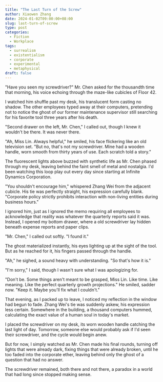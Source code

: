 ```yaml
---
title: "The Last Turn of the Screw"
author: Xiaowen Zhang
date: 2024-01-02T09:00:00+08:00
slug: last-turn-of-screw
type: post
categories:
  - Fiction
  - Workplace
tags:
  - surrealism
  - existentialism
  - corporate
  - experimental
  - metaphysical
draft: false
---
```


"Have you seen my screwdriver?" Mr. Chen asked for the thousandth time that morning, his voice echoing through the maze-like cubicles of Floor 42.

I watched him shuffle past my desk, his translucent form casting no shadow. The other employees typed away at their computers, pretending not to notice the ghost of our former maintenance supervisor still searching for his favorite tool three years after his death.

"Second drawer on the left, Mr. Chen," I called out, though I knew it wouldn't be there. It was never there.

"Ah, Miss Lin. Always helpful," he smiled, his face flickering like an old television set. "But no, that's not my screwdriver. Mine had a wooden handle, worn smooth from thirty years of use. Each scratch told a story."

The fluorescent lights above buzzed with synthetic life as Mr. Chen phased through my desk, leaving behind the faint smell of metal and nostalgia. I'd been watching this loop play out every day since starting at Infinite Dynamics Corporation.

"You shouldn't encourage him," whispered Zhang Wei from the adjacent cubicle. His tie was perfectly straight, his expression carefully blank. "Corporate policy strictly prohibits interaction with non-living entities during business hours."

I ignored him, just as I ignored the memo requiring all employees to acknowledge that reality was whatever the quarterly reports said it was. Instead, I opened my bottom drawer, where a old screwdriver lay hidden beneath expense reports and paper clips.

"Mr. Chen," I called out softly. "I found it."

The ghost materialized instantly, his eyes lighting up at the sight of the tool. But as he reached for it, his fingers passed through the handle.

"Ah," he sighed, a sound heavy with understanding. "So that's how it is."

"I'm sorry," I said, though I wasn't sure what I was apologizing for.

"Don't be. Some things aren't meant to be grasped, Miss Lin. Like time. Like meaning. Like the perfect quarterly growth projections." He smiled, sadder now. "Keep it. Maybe you'll fix what I couldn't."

That evening, as I packed up to leave, I noticed my reflection in the window had begun to fade. Zhang Wei's tie was suddenly askew, his expression less certain. Somewhere in the building, a thousand computers hummed, calculating the exact value of a human soul in today's market.

I placed the screwdriver on my desk, its worn wooden handle catching the last light of day. Tomorrow, someone else would probably ask if I'd seen their screwdriver, and the cycle would begin anew.

But for now, I simply watched as Mr. Chen made his final rounds, turning off lights that were already dark, fixing things that were already broken, until he too faded into the corporate ether, leaving behind only the ghost of a question that had no answer.

The screwdriver remained, both there and not there, a paradox in a world that had long since stopped making sense.